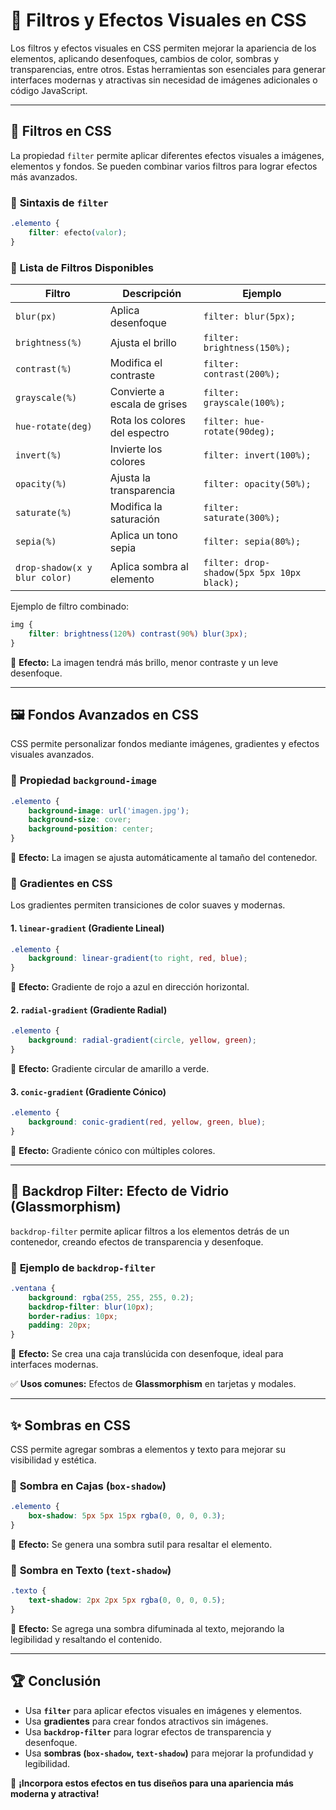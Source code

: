 # 📌 Filtros y Efectos Visuales en CSS

Los filtros y efectos visuales en CSS permiten mejorar la apariencia de los elementos, aplicando desenfoques, cambios de color, sombras y transparencias, entre otros. Estas herramientas son esenciales para generar interfaces modernas y atractivas sin necesidad de imágenes adicionales o código JavaScript.

---

## 🎨 **Filtros en CSS**
La propiedad `filter` permite aplicar diferentes efectos visuales a imágenes, elementos y fondos. Se pueden combinar varios filtros para lograr efectos más avanzados.

### 🔹 **Sintaxis de `filter`**
```css
.elemento {
    filter: efecto(valor);
}
```

### 🔹 **Lista de Filtros Disponibles**
| Filtro | Descripción | Ejemplo |
|--------|------------|---------|
| `blur(px)` | Aplica desenfoque | `filter: blur(5px);` |
| `brightness(%)` | Ajusta el brillo | `filter: brightness(150%);` |
| `contrast(%)` | Modifica el contraste | `filter: contrast(200%);` |
| `grayscale(%)` | Convierte a escala de grises | `filter: grayscale(100%);` |
| `hue-rotate(deg)` | Rota los colores del espectro | `filter: hue-rotate(90deg);` |
| `invert(%)` | Invierte los colores | `filter: invert(100%);` |
| `opacity(%)` | Ajusta la transparencia | `filter: opacity(50%);` |
| `saturate(%)` | Modifica la saturación | `filter: saturate(300%);` |
| `sepia(%)` | Aplica un tono sepia | `filter: sepia(80%);` |
| `drop-shadow(x y blur color)` | Aplica sombra al elemento | `filter: drop-shadow(5px 5px 10px black);` |

Ejemplo de filtro combinado:
```css
img {
    filter: brightness(120%) contrast(90%) blur(3px);
}
```
📌 **Efecto:** La imagen tendrá más brillo, menor contraste y un leve desenfoque.

---

## 🖼️ **Fondos Avanzados en CSS**
CSS permite personalizar fondos mediante imágenes, gradientes y efectos visuales avanzados.

### 🔹 **Propiedad `background-image`**
```css
.elemento {
    background-image: url('imagen.jpg');
    background-size: cover;
    background-position: center;
}
```
📌 **Efecto:** La imagen se ajusta automáticamente al tamaño del contenedor.

### 🔹 **Gradientes en CSS**
Los gradientes permiten transiciones de color suaves y modernas.

#### **1. `linear-gradient` (Gradiente Lineal)**
```css
.elemento {
    background: linear-gradient(to right, red, blue);
}
```
📌 **Efecto:** Gradiente de rojo a azul en dirección horizontal.

#### **2. `radial-gradient` (Gradiente Radial)**
```css
.elemento {
    background: radial-gradient(circle, yellow, green);
}
```
📌 **Efecto:** Gradiente circular de amarillo a verde.

#### **3. `conic-gradient` (Gradiente Cónico)**
```css
.elemento {
    background: conic-gradient(red, yellow, green, blue);
}
```
📌 **Efecto:** Gradiente cónico con múltiples colores.

---

## 🔹 **Backdrop Filter: Efecto de Vidrio (Glassmorphism)**
`backdrop-filter` permite aplicar filtros a los elementos detrás de un contenedor, creando efectos de transparencia y desenfoque.

### 🔹 **Ejemplo de `backdrop-filter`**
```css
.ventana {
    background: rgba(255, 255, 255, 0.2);
    backdrop-filter: blur(10px);
    border-radius: 10px;
    padding: 20px;
}
```
📌 **Efecto:** Se crea una caja translúcida con desenfoque, ideal para interfaces modernas.

✅ **Usos comunes:** Efectos de **Glassmorphism** en tarjetas y modales.

---

## ✨ **Sombras en CSS**
CSS permite agregar sombras a elementos y texto para mejorar su visibilidad y estética.

### 🔹 **Sombra en Cajas (`box-shadow`)**
```css
.elemento {
    box-shadow: 5px 5px 15px rgba(0, 0, 0, 0.3);
}
```
📌 **Efecto:** Se genera una sombra sutil para resaltar el elemento.

### 🔹 **Sombra en Texto (`text-shadow`)**
```css
.texto {
    text-shadow: 2px 2px 5px rgba(0, 0, 0, 0.5);
}
```
📌 **Efecto:** Se agrega una sombra difuminada al texto, mejorando la legibilidad y resaltando el contenido.

---

## 🏆 **Conclusión**
- Usa **`filter`** para aplicar efectos visuales en imágenes y elementos.
- Usa **gradientes** para crear fondos atractivos sin imágenes.
- Usa **`backdrop-filter`** para lograr efectos de transparencia y desenfoque.
- Usa **sombras (`box-shadow`, `text-shadow`)** para mejorar la profundidad y legibilidad.

🚀 **¡Incorpora estos efectos en tus diseños para una apariencia más moderna y atractiva!**